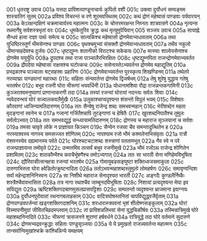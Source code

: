 001	धृतराष्ट्र उवाच
001a	यत्तदा प्राविशत्पाण्डूनाचार्यः कुपितो वशी
001c	उक्त्वा दुर्योधनं सम्यङ्मम शास्त्रातिगं सुतम्
002a	प्रविश्य विचरन्तं च रणे शूरमवस्थितम्
002c	कथं द्रोणं महेष्वासं पाण्डवाः पर्यवारयन्
003a	केऽरक्षन्दक्षिणं चक्रमाचार्यस्य महात्मनः
003c	के चोत्तरमरक्षन्त निघ्नतः शात्रवान्रणे
004a	नृत्यन्स रथमार्गेषु सर्वशस्त्रभृतां वरः
004c	धूमकेतुरिव क्रुद्धः कथं मृत्युमुपेयिवान्
005	सञ्जय उवाच
005a	सायाह्ने सैन्धवं हत्वा राज्ञा पार्थः समेत्य च
005c	सात्यकिश्च महेष्वासो द्रोणमेवाभ्यधावताम्
006a	तथा युधिष्ठिरस्तूर्णं भीमसेनश्च पाण्डवः
006c	पृथक्चमूभ्यां संसक्तौ द्रोणमेवाभ्यधावताम्
007a	तथैव नकुलो धीमान्सहदेवश्च दुर्जयः
007c	धृष्टद्युम्नः शतानीको विराटश्च सकेकयः
007e	मत्स्याः शाल्वेयसेनाश्च द्रोणमेव ययुर्युधि
008a	द्रुपदश्च तथा राजा पाञ्चालैरभिरक्षितः
008c	धृष्टद्युम्नपिता राजन्द्रोणमेवाभ्यवर्तत
009a	द्रौपदेया महेष्वासा राक्षसश्च घटोत्कचः
009c	ससेनास्तेऽभ्यवर्तन्त द्रोणमेव महाद्युतिम्
010a	प्रभद्रकाश्च पाञ्चालाः षट्सहस्राः प्रहारिणः
010c	द्रोणमेवाभ्यवर्तन्त पुरस्कृत्य शिखण्डिनम्
011a	तथेतरे नरव्याघ्राः पाण्डवानां महारथाः
011c	सहिताः संन्यवर्तन्त द्रोणमेव द्विजर्षभम्
012a	तेषु शूरेषु युद्धाय गतेषु भरतर्षभ
012c	बभूव रजनी घोरा भीरूणां भयवर्धिनी
013a	योधानामशिवा रौद्रा राजन्नन्तकगामिनी
013c	कुञ्जराश्वमनुष्याणां प्राणान्तकरणी तदा
014a	तस्यां रजन्यां घोरायां नदन्त्यः सर्वतः शिवाः
014c	न्यवेदयन्भयं घोरं सज्वालकवलैर्मुखैः
015a	उलूकाश्चाप्यदृश्यन्त शंसन्तो विपुलं भयम्
015c	विशेषतः कौरवाणां ध्वजिन्यामतिदारुणम्
016a	ततः सैन्येषु राजेन्द्र शब्दः समभवन्महान्
016c	भेरीशब्देन महता मृदङ्गानां स्वनेन च
017a	गजानां गर्जितैश्चापि तुरङ्गाणां च हेषितैः
017c	खुरशब्दनिपातैश्च तुमुलः सर्वतोऽभवत्
018a	ततः समभवद्युद्धं सन्ध्यायामतिदारुणम्
018c	द्रोणस्य च महाराज सृञ्जयानां च सर्वशः
019a	तमसा चावृते लोके न प्राज्ञायत किञ्चन
019c	सैन्येन रजसा चैव समन्तादुत्थितेन ह
020a	नरस्याश्वस्य नागस्य समसज्जत शोणितम्
020c	नापश्याम रजो भौमं कश्मलेनाभिसंवृताः
021a	रात्रौ वंशवनस्येव दह्यमानस्य पर्वते
021c	घोरश्चटचटाशब्दः शस्त्राणां पततामभूत्
022a	नैव स्वे न परे राजन्प्राज्ञायन्त तमोवृते
022c	उन्मत्तमिव तत्सर्वं बभूव रजनीमुखे
023a	भौमं रजोऽथ राजेन्द्र शोणितेन प्रशामितम्
023c	शातकौम्भैश्च कवचैर्भूषणैश्च तमोऽभ्यगात्
024a	ततः सा भारती सेना मणिहेमविभूषिता
024c	द्यौरिवासीत्सनक्षत्रा रजन्यां भरतर्षभ
025a	गोमायुबडसङ्घुष्टा शक्तिध्वजसमाकुला
025c	दारुणाभिरुता घोरा क्ष्वेडितोत्क्रुष्टनादिता
026a	ततोऽभवन्महाशब्दस्तुमुलो लोमहर्षणः
026c	समावृण्वन्दिशः सर्वा महेन्द्राशनिनिस्वनः
027a	सा निशीथे महाराज सेनादृश्यत भारती
027c	अङ्गदैः कुण्डलैर्निष्कैः शस्त्रैश्चैवावभासिता
028a	तत्र नागा रथाश्चैव जाम्बूनदविभूषिताः
028c	निशायां प्रत्यदृश्यन्त मेघा इव सविद्युतः
029a	ऋष्टिशक्तिगदाबाणमुसलप्रासपट्टिशाः
029c	सम्पतन्तो व्यदृश्यन्त भ्राजमाना इवाग्नयः
030a	दुर्योधनपुरोवातां रथनागबलाहकाम्
030c	वादित्रघोषस्तनितां चापविद्युद्ध्वजैर्वृताम्
031a	द्रोणपाण्डवपर्जन्यां खड्गशक्तिगदाशनिम्
031c	शरधारास्त्रपवनां भृशं शीतोष्णसङ्कुलाम्
032a	घोरां विस्मापनीमुग्रां जीवितच्छिदमप्लवाम्
032c	तां प्राविशन्नतिभयां सेनां युद्धचिकीर्षवः
033a	तस्मिन्रात्रिमुखे घोरे महाशब्दनिनादिते
033c	भीरूणां त्रासजनने शूराणां हर्षवर्धने
034a	रात्रियुद्धे तदा घोरे वर्तमाने सुदारुणे
034c	द्रोणमभ्यद्रवन्क्रुद्धाः सहिताः पाण्डुसृञ्जयाः
035a	ये ये प्रमुखतो राजन्न्यवर्तन्त महात्मनः
035c	तान्सर्वान्विमुखांश्चक्रे कांश्चिन्निन्ये यमक्षयम्
